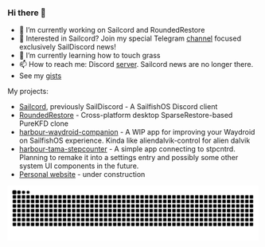 ### Hi there 👋

- 🔭 I’m currently working on Sailcord and RoundedRestore
- 💬 Interested in Sailcord? Join my special Telegram [channel](https://t.me/saildiscord) focused exclusively SailDiscord news!
- 🌱 I’m currently learning how to touch grass
- 📫 How to reach me: Discord [server](https://discord.gg/Q3u7ejjzFg). Sailcord news are no longer there.
- See my [gists](https://gists.github.com/roundedrectangle)

My projects:

- [Sailcord](https://github.com/roundedrectangle/SailDiscord), previously SailDiscord - A SailfishOS Discord client
- [RoundedRestore](https://github.com/roundedrectangle/RoundedRestore) - Cross-platform desktop SparseRestore-based PureKFD clone
- [harbour-waydroid-companion](https://github.com/roundedrectangle/harbour-waydroid-companion) - A WIP app for improving your Waydroid on SailfishOS experience. Kinda like aliendalvik-control for alien dalvik
- [harbour-tama-stepcounter](https://github.com/roundedrectangle/harbour-tama-stepcounter) - A simple app connecting to stpcntrd. Planning to remake it into a settings entry and possibly some other system UI components in the future.
- [Personal website](https://roundedrectangle.github.io) - under construction

![](https://raw.githubusercontent.com/roundedrectangle/roundedrectangle/output/github-contribution-grid-snake.svg)
